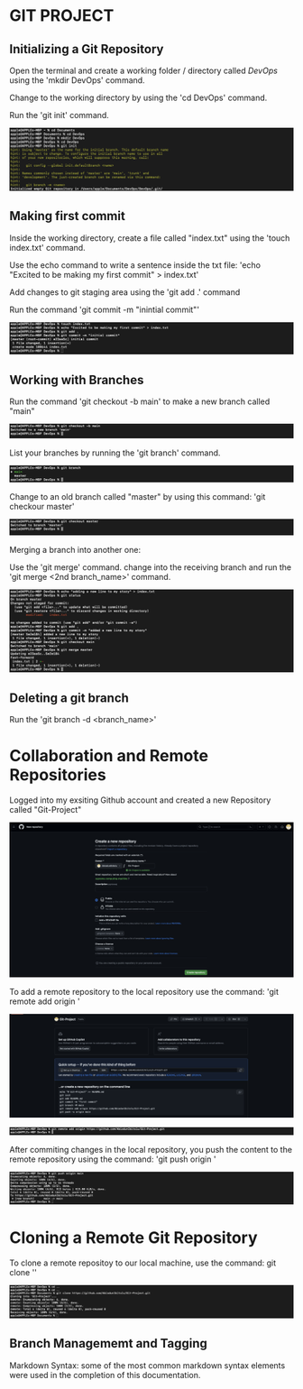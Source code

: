 # GIT PROJECT

## Initializing a Git Repository

Open the terminal and create a working folder / directory called _DevOps_ using the 'mkdir DevOps' command.

Change to the working directory by using the 'cd DevOps' command.

Run the 'git init' command.

![Alt text](<images/Screenshot 2023-09-15 at 07.58.09.png>)

## Making first commit

Inside the working directory, create a file called "index.txt" using the 'touch index.txt' command.

Use the echo command to write a sentence inside the txt file: 'echo "Excited to be making my first commit" > index.txt'

Add changes to git staging area using the 'git add .' command

Run the command 'git commit -m "inintial commit"'

![Alt text](<images/Screenshot 2023-09-15 at 07.58.41.png>)

## Working with Branches

Run the command 'git checkout -b main' to make a new branch called "main"

![Alt text](<images/Screenshot 2023-09-15 at 08.12.36.png>)

List your branches by running the 'git branch' command.

![Alt text](<images/Screenshot 2023-09-15 at 08.14.07.png>)

Change to an old branch called "master" by using this command: 'git checkour master'

![Alt text](<images/Screenshot 2023-09-15 at 08.26.15.png>)

Merging a branch into another one: 

Use the 'git merge' command. change into the receiving branch and run the 'git merge <2nd branch_name>' command.

![Alt text](<images/Screenshot 2023-09-15 at 08.51.11.png>)

## Deleting a git branch

Run the  'git branch -d <branch_name>'

# Collaboration and Remote Repositories

Logged into my exsiting Github account and created a new Repository called "Git-Project"

![Alt text](<images/Screenshot 2023-09-15 at 09.03.52.png>)

To add a remote repository to the local repository use the command: 'git remote add origin <link to your github repo>'

![Alt text](<images/Screenshot 2023-09-15 at 09.09.44.png>)

![Alt text](<images/Screenshot 2023-09-15 at 09.12.39.png>)

After commiting changes in the local repository, you push the content to the remote repository using the command: 'git push origin <branch name>'

![Alt text](<images/Screenshot 2023-09-15 at 09.20.39.png>)

# Cloning a Remote Git Repository

To clone a remote repositoy to our local machine, use the command: git clone '<link to your remote repository>'

![Alt text](<images/Screenshot 2023-09-15 at 09.40.43.png>)

## Branch Managememt and Tagging

Markdown Syntax: some of the most common markdown syntax elements were used in the completion of this documentation.
















